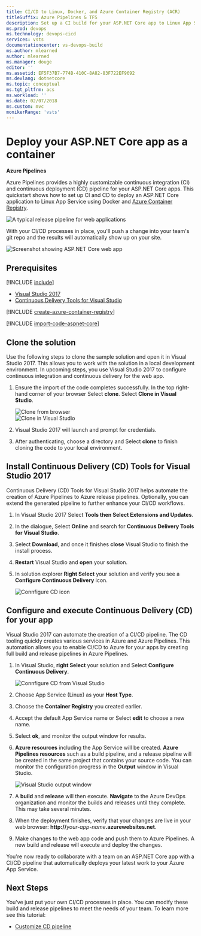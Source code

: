 ```yaml
---
title: CI/CD to Linux, Docker, and Azure Container Registry (ACR) 
titleSuffix: Azure Pipelines & TFS
description: Set up a CI build for your ASP.NET Core app to Linux App Service using Azure Pipelines
ms.prod: devops
ms.technology: devops-cicd
services: vsts
documentationcenter: vs-devops-build
ms.author: mlearned
author: mlearned
ms.manager: douge
editor: ''
ms.assetid: EF5F37B7-774B-410C-8A82-83F722EF9692
ms.devlang: dotnetcore
ms.topic: conceptual
ms.tgt_pltfrm: acs
ms.workload: ''
ms.date: 02/07/2018
ms.custom: mvc
monikerRange: 'vsts'
---
```


# Deploy your ASP.NET Core app as a container

**Azure Pipelines**

Azure Pipelines provides a highly customizable continuous integration (CI) and continuous deployment (CD) pipeline for your ASP.NET Core apps. This quickstart shows how to set up CI and CD to deploy an ASP.NET Core application to Linux App Service using Docker and [Azure Container Registry](/azure/container-registry/).

![A typical release pipeline for web applications](_img/aspnet-core-to-acr/cicddockerflow.png)

With your CI/CD processes in place, you'll push a change into your team's git repo and the results will automatically show up on your site.

![Screenshot showing ASP.NET Core web app](_img/aspnet-core-to-windows-vm/cicd-get-started-dotnetcore-sample.png)

## Prerequisites

[!INCLUDE [include](../../../_shared/ci-cd-prerequisites-vsts.md)]
* [Visual Studio 2017](https://visualstudio.microsoft.com/downloads/)    
* [Continuous Delivery Tools for Visual Studio](https://marketplace.visualstudio.com/items?itemName=VSIDEDevOpsMSFT.ContinuousDeliveryToolsforVisualStudio)

[!INCLUDE [create-azure-container-registry](../../../apps/_shared/create-azure-container-registry.md)]

[!INCLUDE [import-code-aspnet-core](../../../apps/_shared/import-code-aspnet-core-docker.md)]

##  Clone the solution
Use the following steps to clone the sample solution and open it in Visual Studio 2017.  This allows you to work with the solution in a local development environment.  In upcoming steps, you use Visual Studio 2017 to configure continuous integration and continuous delivery for the web app.

1.  Ensure the import of the code completes successfully.  In the top right-hand corner of your browser Select **clone**.  Select **Clone in Visual Studio**.  

    ![Clone from browser](_img/aspnet-core-to-acr/clone.png)    
    ![Clone in Visual Studio](_img/aspnet-core-to-acr/cloneinvs.png)    
2.  Visual Studio 2017 will launch and prompt for credentials.
3.  After authenticating, choose a directory and Select **clone** to finish cloning the code to your local environment.

## Install Continuous Delivery (CD) Tools for Visual Studio 2017    
Continuous Delivery (CD) Tools for Visual Studio 2017 helps automate the creation of Azure Pipelines to Azure release pipelines.  Optionally, you can extend the generated pipeline to further enhance your CI/CD workflows.

1.  In Visual Studio 2017 Select **Tools then Select Extensions and Updates**.
2.  In the dialogue, Select **Online** and search for **Continuous Delivery Tools for Visual Studio**.
3.  Select **Download**, and once it finishes **close** Visual Studio to finish the install process.
4.  **Restart** Visual Studio and **open** your solution.
5.  In solution explorer **Right Select** your solution and verify you see a **Configure Continuous Delivery** icon.

    ![Connfigure CD icon](_img/aspnet-core-to-acr/vsconfigcdicon.png)    

##  Configure and execute Continuous Delivery (CD) for your app    
Visual Studio 2017 can automate the creation of a CI/CD pipeline.  The CD tooling quickly creates various services in Azure and Azure Pipelines.  This automation allows you to enable CI/CD to Azure for your apps by creating full build and release pipelines in Azure Pipelines.

1.  In Visual Studio, **right Select** your solution and Select **Configure Continuous Delivery**.

    ![Connfigure CD from Visual Studio](_img/aspnet-core-to-acr/vsconfigurecd.png)
2.  Choose App Service (Linux) as your **Host Type**.
3.  Choose the **Container Registry** you created earlier.
4.  Accept the default App Service name or Select **edit** to choose a new name.
5.  Select **ok**, and monitor the output window for results.  
6.  **Azure resources** including the App Service will be created.  **Azure Pipelines resources** such as a build pipeline, and a release pipeline will be created in the same project that contains your source code.  You can monitor the configuration progress in the **Output** window in Visual Studio.    

    ![Visual Studio output window](_img/aspnet-core-to-acr/vsoutputs.png)
7.  A **build** and **release** will then execute.  **Navigate** to the Azure DevOps organization and monitor the builds and releases until they complete.  This may take several minutes.
8.  When the deployment finishes, verify that your changes are live in your web browser: **http://**_your-app-name_**.azurewebsites.net**.
9.  Make changes to the web app code and push them to Azure Pipelines.  A new build and release will execute and deploy the changes.

You're now ready to collaborate with a team on an ASP.NET Core app with a CI/CD pipeline that automatically deploys your latest work to your Azure App Service.

## Next Steps    
You've just put your own CI/CD processes in place. You can modify these build and release pipelines to meet the needs of your team. To learn more see this tutorial:

* [Customize CD pipeline](../../../release/define-multistage-release-process.md)
